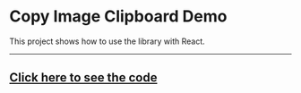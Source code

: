 # Copy Image Clipboard Demo

This project shows how to use the library with React.

---

## [Click here to see the code](src/pages/Home/index.tsx)
